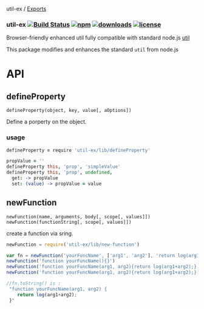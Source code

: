 util-ex / [Exports](modules.md)

### util-ex [![Build Status](https://img.shields.io/travis/snowyu/util-ex.js/master.png)](http://travis-ci.org/snowyu/util-ex.js) [![npm](https://img.shields.io/npm/v/util-ex.svg)](https://npmjs.org/package/util-ex) [![downloads](https://img.shields.io/npm/dm/util-ex.svg)](https://npmjs.org/package/util-ex) [![license](https://img.shields.io/npm/l/util-ex.svg)](https://npmjs.org/package/util-ex)

Browser-friendly enhanced util fully compatible with standard node.js
[util](http://nodejs.org/api/util.html)

This package modifies and enhances the standard `util` from node.js

# API

## defineProperty

    defineProperty(object, key, value[, aOptions])

Define a porperty on the object.

### usage

```coffee
defineProperty = require 'util-ex/lib/defineProperty'

propValue = ''
defineProperty this, 'prop', 'simpleValue'
defineProperty this, 'prop', undefined,
  get: -> propValue
  set: (value) -> propValue = value

```

## newFunction

    newFunction(name, arguments, body[, scope[, values]])
    newFunction(functionString[, scope[, values]])

create a function via sring.

```js
newFunction = require('util-ex/lib/new-function')

var fn = newFunction('yourFuncName', ['arg1', 'arg2'], 'return log(arg1+arg2);', {log:console.log})
newFunction('function yourFuncName(){}')
newFunction('function yourFuncName(arg1, arg2){return log(arg1+arg2);}', {log:console.log})
newFunction('function yourFuncName(arg1, arg2){return log(arg1+arg2);}', ['log'], [console.log])

//fn.toString() is :
 "function yourFuncName(arg1, arg2) {
    return log(arg1+arg2);
 }"

```
